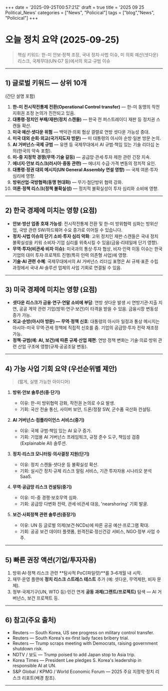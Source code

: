 +++
date = '2025-09-25T00:57:21Z'
draft = true
title = '2025 09 25 Political_News'
categories = ["News", "Policical"]
tags = ["blog","News", "Policical"]
+++

# 오늘 정치 요약 (2025-09-25)

> 핵심 키워드: 
> 한-미 안보·정책 조정, 국내 정치·사법 이슈, 미 의회 예산(셧다운) 리스크,  국제무대(UN·G7 등)에서의 외교·규범 이슈

---

## 1) 글로벌 키워드 — 상위 10개

(간단 설명 포함)

1. **한-미 전시작전통제 전환(Operational Control transfer)** — 한-미 동맹의 작전 지휘권 조정 논의가 진전되고 있음.
2. **대통령·정치인 부패/재판(정치 스캔들)** — 한국 전 퍼스트레이디 재판 등 정치권 스캔들 확산.
3. **미국 예산·셧다운 위험** — 백악관·의회 협상 결렬로 연방 셧다운 가능성 증대.
4. **미국 대외 순회·외교(국가지도자 방문)** — 미 대통령의 아시아 순방·일본 방문 논의.
5. **AI 거버넌스·국제 규범** — 유엔 등 국제무대에서 AI 규범·책임 있는 기술 리더십 논의(한국의 약속 포함).
6. **미-중 지정학 경쟁(무역·기술 갈등)** — 공급망·관세·투자 제한 관련 긴장 지속.
7. **에너지·안보 리스크(러시아·중동 관련)** — 에너지 수급·가격 변동의 정치적 요인.
8. **대통령·정권 대외 메시지(UN General Assembly 연설 영향)** — 국제 여론·투자 심리에 영향.
9. **방위산업·국방협력(동맹 현대화)** — 무기·첨단방위 협력 강화.
10. **여론·정책 리스크(정책 불확실성)** — 정치적 불확실성이 투자 심리와 소비에 영향.

---

## 2) 한국 경제에 미치는 영향 (요점)

- **안보·방산 업종 호재 가능성**: 전시작전통제 전환 및 한-미 방위협력 심화는 방위산업, 국방 관련 SW/하드웨어 수요 증가로 이어질 수 있습니다.
- **정치·사법 이슈의 단기 소비·투자 심리 악화**: 고위 정치인 재판·스캔들은 국내 정치 불확실성을 키워 소비자·기업 심리를 위축시킬 수 있음(금융·리테일에 단기 영향).
- **무역·투자(비관세·비자 이슈)**: 미국과의 통상·투자 협상, 비자·인력 이동 이슈는 한국 기업의 대미 투자·프로젝트 진행(특히 인력 의존형 사업)에 영향.
- **기술·AI 관련 수혜**: 국제무대에서의 AI 거버넌스 리더십 표명은 AI 규제·표준 수립 과정에서 국내 AI·솔루션 업체의 사업 기회로 연결될 수 있음.

---

## 3) 미국 경제에 미치는 영향 (요점)

- **셧다운 리스크가 금융·연구·연말 소비에 부담**: 연방 셧다운 발생 시 연방기관·지출 지연, 공공 계약 관련 기업(방위·연구·보건)이 타격을 받을 수 있음. 금융시장 변동성 증가 가능.
- **외교·순방(아시아 방문) — 무역·정책 신호**: 대통령의 아시아 일정과 통상 메시지는 아시아-미국 무역·관세 정책에 직접적 신호를 줌. 기업의 공급망·투자 전략 재조정 가능.
- **정책·규범(예: AI, 보건)에 따른 규제·산업 재편**: 연방 정책 변화는 기술·의료·방위 관련 산업 구조에 영향(규제·공공조달 변동).

---

## 4) 가능 사업 기회 요약 (우선순위별 제안)

> (짧게, 실행 가능한 아이디어)

1. **방위·안보 솔루션(중·단기)**
    
    - 이유: 한-미 방위협력 강화, 작전권 논의로 수요 발생.
    - 기회: 국산 전술 통신, 사이버 보안, 드론/정찰 SW, 군수품 국산화 컨설팅.
2. **AI 거버넌스·컴플라이언스 서비스(중기)**
    
    - 이유: 국제 규범·책임 있는 AI 요구 증가.
    - 기회: 기업용 AI 거버넌스 프레임워크, 규정 준수 도구, 책임성 검증(Explainable AI) 솔루션.
3. **정치·리스크 모니터링·의사결정 지원(단기)**
    
    - 이유: 정치 스캔들·셧다운 등 불확실성 확산.
    - 기회: 실시간 정치·규제 리스크 알림 서비스, 기관 투자자용 시나리오 분석 SaaS.
4. **무역·공급망 리스크 컨설팅(중기)**
    
    - 이유: 미-중 경쟁·보호무역 심화.
    - 기회: 공급망 다변화 전략, 관세·비관세 대응, 'nearshoring' 기회 발굴.
5. **보건·사회정책 관련 솔루션(중장기)**
    
    - 이유: UN 등 글로벌 의제(보건·NCDs)에 따른 공공 예산·프로그램 확대.
    - 기회: 공공 보건 데이터 플랫폼, 원격진료·정신건강 서비스, NGO·정부 사업 수주.

---

## 5) 빠른 권장 액션(기업/투자자용)

1. 방위·AI·정책 리스크 관련 **탐사적 PoC(파일럿)**를 3–6개월 내 시작.
2. 재무·운영 플랜에 **정치 리스크 스트레스 테스트** 추가 (예: 셧다운, 무역제한, 비자 문제).
3. 정부·국제기구(UN, WTO 등)·민간 연계 **공동 과제(그랜트/프로젝트)** 탐색 — AI 거버넌스, 보건 프로젝트 등.

---

## 6) 참고(주요 출처)

- Reuters — South Korea, US see progress on military control transfer.
- Reuters — South Korea's ex-first lady faces bribery trial.
- Reuters — Trump scraps meeting with Democrats, raising government shutdown risk.
- NDTV / 보도 — Trump poised to add Japan stop to Asia trip.
- Korea Times — President Lee pledges S. Korea's leadership in responsible AI at UN.
- S&P Global / KPMG / World Economic Forum — 2025 주요 지정학·정치 리스크 리포트(배경 참조).

---


